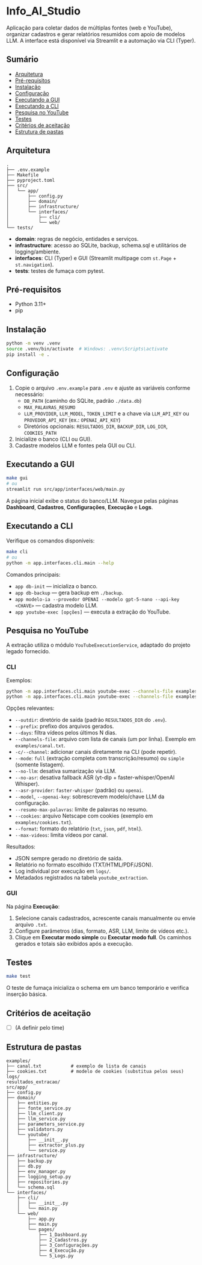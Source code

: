 # Info_AI_Studio

Aplicação para coletar dados de múltiplas fontes (web e YouTube), organizar cadastros e gerar relatórios resumidos com apoio de modelos LLM. A interface está disponível via Streamlit e a automação via CLI (Typer).

## Sumário
- [Arquitetura](#arquitetura)
- [Pré-requisitos](#pré-requisitos)
- [Instalação](#instalação)
- [Configuração](#configuração)
- [Executando a GUI](#executando-a-gui)
- [Executando a CLI](#executando-a-cli)
- [Pesquisa no YouTube](#pesquisa-no-youtube)
- [Testes](#testes)
- [Critérios de aceitação](#critérios-de-aceitação)
- [Estrutura de pastas](#estrutura-de-pastas)

## Arquitetura

```
.
├── .env.example
├── Makefile
├── pyproject.toml
├── src/
│   └── app/
│       ├── config.py
│       ├── domain/
│       ├── infrastructure/
│       └── interfaces/
│           ├── cli/
│           └── web/
└── tests/
```

- **domain**: regras de negócio, entidades e serviços.
- **infrastructure**: acesso ao SQLite, backup, schema.sql e utilitários de logging/ambiente.
- **interfaces**: CLI (Typer) e GUI (Streamlit multipage com `st.Page` + `st.navigation`).
- **tests**: testes de fumaça com pytest.

## Pré-requisitos

- Python 3.11+
- pip

## Instalação

```bash
python -m venv .venv
source .venv/bin/activate  # Windows: .venv\Scripts\activate
pip install -e .
```

## Configuração

1. Copie o arquivo `.env.example` para `.env` e ajuste as variáveis conforme necessário:
   - `DB_PATH` (caminho do SQLite, padrão `./data.db`)
   - `MAX_PALAVRAS_RESUMO`
   - `LLM_PROVIDER`, `LLM_MODEL`, `TOKEN_LIMIT` e a chave via `LLM_API_KEY`
     ou `PROVEDOR_API_KEY` (ex.: `OPENAI_API_KEY`)
   - Diretórios opcionais: `RESULTADOS_DIR`, `BACKUP_DIR`, `LOG_DIR`, `COOKIES_PATH`
2. Inicialize o banco (CLI ou GUI).
3. Cadastre modelos LLM e fontes pela GUI ou CLI.

## Executando a GUI

```bash
make gui
# ou
streamlit run src/app/interfaces/web/main.py
```

A página inicial exibe o status do banco/LLM. Navegue pelas páginas **Dashboard**, **Cadastros**, **Configurações**, **Execução** e **Logs**.

## Executando a CLI

Verifique os comandos disponíveis:

```bash
make cli
# ou
python -m app.interfaces.cli.main --help
```

Comandos principais:

- `app db-init` — inicializa o banco.
- `app db-backup` — gera backup em `./backup`.
- `app modelo-ia --provedor OPENAI --modelo gpt-5-nano --api-key <CHAVE>` — cadastra modelo LLM.
- `app youtube-exec [opções]` — executa a extração do YouTube.

## Pesquisa no YouTube

A extração utiliza o módulo `YouTubeExecutionService`, adaptado do projeto legado fornecido.

### CLI

Exemplos:

```bash
python -m app.interfaces.cli.main youtube-exec --channels-file examples/canal.txt -d 1 --mode simple
python -m app.interfaces.cli.main youtube-exec --channels-file examples/canal.txt -d 1 --mode full --no-llm
```

Opções relevantes:

- `--outdir`: diretório de saída (padrão `RESULTADOS_DIR` do `.env`).
- `--prefix`: prefixo dos arquivos gerados.
- `--days`: filtra vídeos pelos últimos N dias.
- `--channels-file`: arquivo com lista de canais (um por linha). Exemplo em `examples/canal.txt`.
- `-c/--channel`: adicionar canais diretamente na CLI (pode repetir).
- `--mode`: `full` (extração completa com transcrição/resumo) ou `simple` (somente listagem).
- `--no-llm`: desativa sumarização via LLM.
- `--no-asr`: desativa fallback ASR (yt-dlp + faster-whisper/OpenAI Whisper).
- `--asr-provider`: `faster-whisper` (padrão) ou `openai`.
- `--model`, `--openai-key`: sobrescrevem modelo/chave LLM da configuração.
- `--resumo-max-palavras`: limite de palavras no resumo.
- `--cookies`: arquivo Netscape com cookies (exemplo em `examples/cookies.txt`).
- `--format`: formato do relatório (`txt`, `json`, `pdf`, `html`).
- `--max-videos`: limita vídeos por canal.

Resultados:

- JSON sempre gerado no diretório de saída.
- Relatório no formato escolhido (TXT/HTML/PDF/JSON).
- Log individual por execução em `logs/`.
- Metadados registrados na tabela `youtube_extraction`.

### GUI

Na página **Execução**:

1. Selecione canais cadastrados, acrescente canais manualmente ou envie arquivo `.txt`.
2. Configure parâmetros (dias, formato, ASR, LLM, limite de vídeos etc.).
3. Clique em **Executar modo simple** ou **Executar modo full**. Os caminhos gerados e totais são exibidos após a execução.

## Testes

```bash
make test
```

O teste de fumaça inicializa o schema em um banco temporário e verifica inserção básica.

## Critérios de aceitação

- [ ] (A definir pelo time)

## Estrutura de pastas

```
examples/
├── canal.txt           # exemplo de lista de canais
├── cookies.txt         # modelo de cookies (substitua pelos seus)
logs/
resultados_extracao/
src/app/
├── config.py
├── domain/
│   ├── entities.py
│   ├── fonte_service.py
│   ├── llm_client.py
│   ├── llm_service.py
│   ├── parameters_service.py
│   ├── validators.py
│   └── youtube/
│       ├── __init__.py
│       ├── extractor_plus.py
│       └── service.py
├── infrastructure/
│   ├── backup.py
│   ├── db.py
│   ├── env_manager.py
│   ├── logging_setup.py
│   ├── repositories.py
│   └── schema.sql
└── interfaces/
    ├── cli/
    │   ├── __init__.py
    │   └── main.py
    └── web/
        ├── app.py
        ├── main.py
        └── pages/
            ├── 1_Dashboard.py
            ├── 2_Cadastros.py
            ├── 3_Configurações.py
            ├── 4_Execução.py
            └── 5_Logs.py
```
